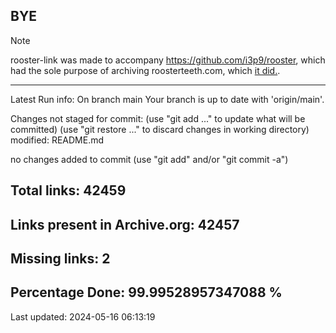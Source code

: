 ## BYE
> [!NOTE]
> rooster-link was made to accompany https://github.com/i3p9/rooster, which had the sole purpose of archiving roosterteeth.com, which [it did.](https://archive.org/search?query=scanner%3A%22Rooster%22). 
---

Latest Run info: 
On branch main
Your branch is up to date with 'origin/main'.

Changes not staged for commit:
  (use "git add <file>..." to update what will be committed)
  (use "git restore <file>..." to discard changes in working directory)
	modified:   README.md

no changes added to commit (use "git add" and/or "git commit -a")

## Total links: 42459

## Links present in Archive.org: 42457

## Missing links: 2

## Percentage Done: 99.99528957347088 %


Last updated: 2024-05-16 06:13:19
